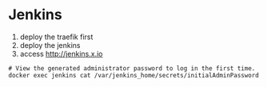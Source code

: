 # Jenkins

1. deploy the traefik first
2. deploy the jenkins
3. access http://jenkins.x.io

```shell
# View the generated administrator password to log in the first time.
docker exec jenkins cat /var/jenkins_home/secrets/initialAdminPassword
```
